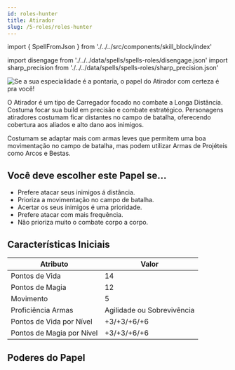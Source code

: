 ```yaml
---
id: roles-hunter
title: Atirador
slug: /5-roles/roles-hunter
---
```


import { SpellFromJson } from './../../src/components/skill_block/index'

import disengage from './../../data/spells/spells-roles/disengage.json'
import sharp_precision from './../../data/spells/spells-roles/sharp_precision.json'

![Se a sua especialidade é a pontaria, o papel do Atirador com certeza é pra você!](https://s3.us-west-2.amazonaws.com/fabulas-e-goblins-book/%5Cvscode%5C4ec3f2d3-8faf-48ab-b247-a2086d04c538.jpg)

O Atirador é um tipo de Carregador focado no combate a Longa Distância. Costuma focar sua build em precisão e combate estratégico.
Personagens atiradores costumam ficar distantes no campo de batalha, oferecendo cobertura aos aliados e alto dano aos inimigos.

Costumam se adaptar mais com armas leves que permitem uma boa movimentação no campo de batalha, mas podem utilizar Armas de Projéteis como Arcos e Bestas.

## Você deve escolher este Papel se...

- Prefere atacar seus inimigos á distância.
- Prioriza a movimentação no campo de batalha.
- Acertar os seus inimigos é uma prioridade.
- Prefere atacar com mais frequência.
- Não prioriza muito o combate corpo a corpo.

## Características Iniciais

<table>
  <thead>
      <tr>
      <th>Atributo</th>
      <th>Valor</th>
    </tr>
  </thead>
  <tbody>
    <tr>
      <td>Pontos de Vida</td>
      <td>14</td>
    </tr>
    <tr>
      <td>Pontos de Magia</td>
      <td>12</td>
    </tr>
    <tr>
      <td>Movimento</td>
      <td>5</td>
    </tr>
    <tr>
      <td>Proficiência Armas</td>
      <td>Agilidade ou Sobrevivência</td>
    </tr>
    <tr>
      <td>Pontos de Vida por Nível</td>
      <td>+3/+3/+6/+6</td>
    </tr>
    <tr>
      <td>Pontos de Magia por Nível</td>
      <td>+3/+3/+6/+6</td>
    </tr>
  </tbody>
</table>

## Poderes do Papel

<SpellFromJson expanded={false} spellData={disengage} />

<SpellFromJson expanded={false} spellData={sharp_precision} />